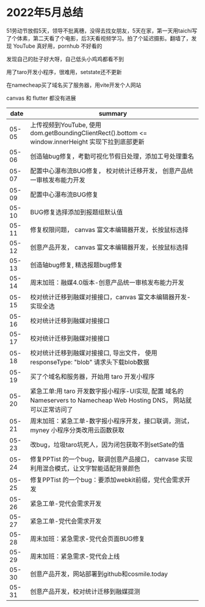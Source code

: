 # 2022年5月总结

51劳动节放假5天，领导不批离穗，没得去找女朋友，5天在家，第一天用taichi写了个体素，第二天看了个电影，后3天看视频学习。拍了个延迟摄影。翻墙了，发现 YouTube 真好用，pornhub 不好看的

发现自己的肚子好大呀，自己低头小鸡鸡都看不到

用了taro开发小程序，很难用，setstate还不更新

在namecheap买了域名买了服务器，用vite开发个人网站

canvas 和 flutter 都没有进展

|date|summary|
| - | - |
|05-05| 上传视频到YouTube, 使用 dom.getBoundingClientRect().bottom <= window.innerHeight 实现下拉到底部更新|
|05-06| 创造轴bug修复，考勤可视化节假日处理，添加工号处理重名|
|05-07| 配置中心瀑布流BUG修复， 校对统计迁移开发， 创意产品统一审核发布能力开发|
|05-09| 配置中心瀑布流BUG修复|
|05-10| BUG修复选择添加到报题组默认值|
|05-11| 修复权限问题， canvas 富文本编辑器开发，长按鼠标选择|
|05-12| 创意产品开发， canvas 富文本编辑器开发，长按鼠标选择|
|05-13| 创造轴bug修复, 精选报题bug修复|
|05-14| 周末加班：融媒4.0版本-创意产品统一审核发布能力开发|
|05-15| 校对统计迁移到融媒对接接口，canvas 富文本编辑器开发-实现全选|
|05-16| 校对统计迁移到融媒对接接口|
|05-17| 校对统计迁移到融媒对接接口|
|05-18| 校对统计迁移到融媒对接接口, 导出文件， 使用responseType: "blob" 请求头下载blob数据|
|05-19| 买了个域名和服务器，开始用 taro 开发小程序|
|05-20| 紧急工单:用 taro 开发数字报小程序-UI实现, 配置 域名的 Nameservers to Namecheap Web Hosting DNS， 网站就可以正常访问了|
|05-21| 周末加班：紧急工单-数字报小程序开发，接口联调，测试， myney 小程序分类改用云函数获取|
|05-23| 改bug，垃圾taro坑死人，因为闭包获取不到setSate的值|
|05-24| 修复PPTist 的一个bug，联调创意产品接口， canvase 实现利用混合模式，让文字智能适配背景颜色|
|05-25| 修复PPTist 的一个bug：要添加webkit前缀，党代会需求开发|
|05-26| 紧急工单-党代会需求开发|
|05-27| 紧急工单-党代会需求开发|
|05-28| 周末加班：紧急需求-党代会页面BUG修复|
|05-29| 周末加班：紧急需求-党代会上线|
|05-30| 创意产品开发，网站部署到github和cosmile.today|
|05-31| 创意产品开发，校对统计迁移到融媒提测|